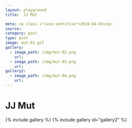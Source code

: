 ```yaml
---
layout: playground
title:  JJ Mut

meta: <p class ="case-sentitive">2019-04-03</p>
source:
category: post
type: post
image: mut-01.gif
gallery:
  - image_path: /img/mut-02.png
    url: 
  - image_path: /img/mut-03.png
    url:
gallery2:
  - image_path: /img/mut-04.png
    url: 
---
```


# JJ Mut
{% include gallery %}
{% include gallery id="gallery2" %}

